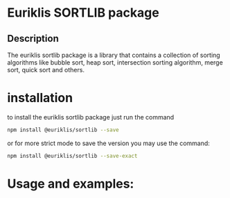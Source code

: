 # Euriklis SORTLIB package

## Description

 The euriklis sortlib package is a library that contains a collection of sorting algorithms like bubble sort, heap sort, intersection sorting algorithm, merge sort, quick sort and others.

 # installation

 to install the euriklis sortlib package just run the command 
 ```sh
npm install @euriklis/sortlib --save
 ```
 or  for more strict mode to save the version you may use the command:

 ```sh
 npm install @euriklis/sortlib --save-exact
 ```

 # Usage and examples:
